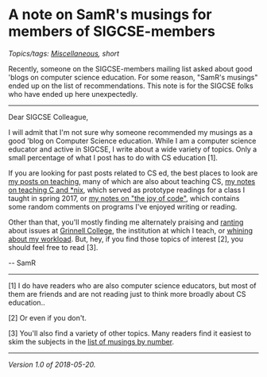 A note on SamR's musings for members of SIGCSE-members
======================================================

*Topics/tags: [Miscellaneous](index-misc), short*

Recently, someone on the SIGCSE-members mailing list asked about good
'blogs on computer science education.  For some reason, "SamR's musings"
ended up on the list of recommendations.  This note is for the SIGCSE
folks who have ended up here unexpectedly.

---

Dear SIGCSE Colleague,

I will admit that I'm not sure why someone recommended my musings as a
good 'blog on Computer Science education.  While I am a computer
science educator and active in SIGCSE, I write about a wide variety
of topics.  Only a small percentage of what I post has to do with CS
education [1].  

If you are looking for past posts related to CS ed, the best places to
look are [my posts on teaching](index-teaching), many of which are
also about teaching CS, [my notes on teaching C and *nix](index-cnix),
which served as prototype readings for a class I taught in spring 2017,
or [my notes on "the joy of code"](index-joc), which contains some random
comments on programs I've enjoyed writing or reading.

Other than that, you'll mostly finding me alternately
praising and [ranting](index-rants) about issues at [Grinnell
College](index-grinnell), the institution at which I teach, or [whining
about my workload](index-overcommitment).  But, hey, if you find those
topics of interest [2], you should feel free to read [3].

-- SamR

---

[1] I do have readers who are also computer science educators,
but most of them are friends and are not reading just to think more
broadly about CS education..

[2] Or even if you don't.

[3] You'll also find a variety of other topics.  Many readers
find it easiest to skim the subjects in the [list of musings by
number](index-by-number).

---

*Version 1.0 of 2018-05-20.*
